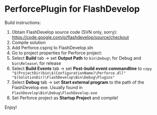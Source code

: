 PerforcePlugin for FlashDevelop
===============================

Build instructions:

1. Obtain FlashDevelop source code (SVN only, sorry): https://code.google.com/p/flashdevelop/source/checkout
2. Compile solution
2. Add Perforce.csproj to FlashDevelop.sln
3. Go to project properties for Perforce project:
4. Select __Build__ tab -> set __Output Path__ to ```bin\Debug\``` for Debug and ```bin\Release\``` for release
5. Select __Build Events__ tab -> set __Post-build event commandline__ to ```copy "$(ProjectDir)bin\$(ConfigurationName)\Perforce.dll" "$(SolutionDir)\FlashDevelop\Bin\Debug\Plugins"```
6. Select __Debug__ tab -> set __Start external program__ to the path of the FlashDevelop exe. Usually found in ```FlashDevelop\Bin\Debug\FlashDevelop.exe```
7. Set Perforce project as __Startup Project__ and compile!

Enjoy!
